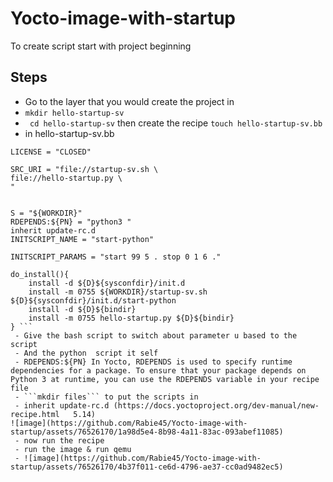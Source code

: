# Yocto-image-with-startup
To create script start with project beginning 

## Steps 
 - Go to the layer that you would create the project in
 - ```mkdir hello-startup-sv```
 - ``` cd hello-startup-sv``` then create the recipe ```touch hello-startup-sv.bb```
 - in hello-startup-sv.bb
``` SUMMARY = " Hello python"
LICENSE = "CLOSED"

SRC_URI = "file://startup-sv.sh \
file://hello-startup.py \
"


S = "${WORKDIR}"
RDEPENDS:${PN} = "python3 "
inherit update-rc.d
INITSCRIPT_NAME = "start-python"

INITSCRIPT_PARAMS = "start 99 5 . stop 0 1 6 ."

do_install(){
    install -d ${D}${sysconfdir}/init.d
    install -m 0755 ${WORKDIR}/startup-sv.sh ${D}${sysconfdir}/init.d/start-python
    install -d ${D}${bindir}
    install -m 0755 hello-startup.py ${D}${bindir}
} ```
 - Give the bash script to switch about parameter u based to the script
 - And the python  script it self
 - RDEPENDS:${PN} In Yocto, RDEPENDS is used to specify runtime dependencies for a package. To ensure that your package depends on Python 3 at runtime, you can use the RDEPENDS variable in your recipe file
 - ```mkdir files``` to put the scripts in
 - inherit update-rc.d (https://docs.yoctoproject.org/dev-manual/new-recipe.html   5.14)
![image](https://github.com/Rabie45/Yocto-image-with-startup/assets/76526170/1a98d5e4-8b98-4a11-83ac-093abef11085)
 - now run the recipe
 - run the image & run qemu
 - ![image](https://github.com/Rabie45/Yocto-image-with-startup/assets/76526170/4b37f011-ce6d-4796-ae37-cc0ad9482ec5)


